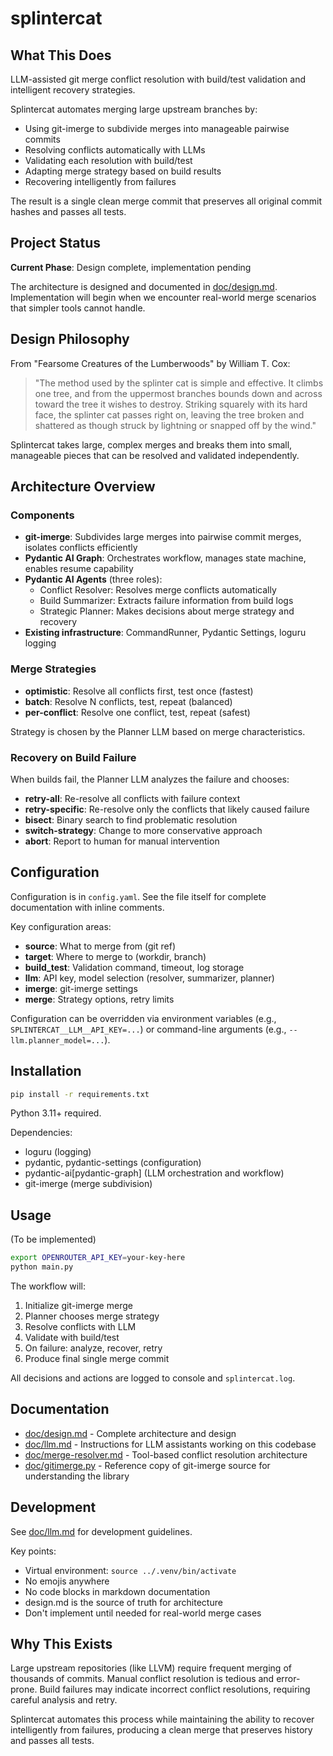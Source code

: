 # splintercat

## What This Does

LLM-assisted git merge conflict resolution with build/test validation and intelligent recovery strategies.

Splintercat automates merging large upstream branches by:
- Using git-imerge to subdivide merges into manageable pairwise commits
- Resolving conflicts automatically with LLMs
- Validating each resolution with build/test
- Adapting merge strategy based on build results
- Recovering intelligently from failures

The result is a single clean merge commit that preserves all original commit hashes and passes all tests.

## Project Status

**Current Phase**: Design complete, implementation pending

The architecture is designed and documented in [doc/design.md](doc/design.md). Implementation will begin when we encounter real-world merge scenarios that simpler tools cannot handle.

## Design Philosophy

From "Fearsome Creatures of the Lumberwoods" by William T. Cox:

> "The method used by the splinter cat is simple and effective. It climbs one tree, and from the uppermost branches bounds down and across toward the tree it wishes to destroy. Striking squarely with its hard face, the splinter cat passes right on, leaving the tree broken and shattered as though struck by lightning or snapped off by the wind."

Splintercat takes large, complex merges and breaks them into small, manageable pieces that can be resolved and validated independently.

## Architecture Overview

### Components

- **git-imerge**: Subdivides large merges into pairwise commit merges, isolates conflicts efficiently
- **Pydantic AI Graph**: Orchestrates workflow, manages state machine, enables resume capability
- **Pydantic AI Agents** (three roles):
  - Conflict Resolver: Resolves merge conflicts automatically
  - Build Summarizer: Extracts failure information from build logs
  - Strategic Planner: Makes decisions about merge strategy and recovery
- **Existing infrastructure**: CommandRunner, Pydantic Settings, loguru logging

### Merge Strategies

- **optimistic**: Resolve all conflicts first, test once (fastest)
- **batch**: Resolve N conflicts, test, repeat (balanced)
- **per-conflict**: Resolve one conflict, test, repeat (safest)

Strategy is chosen by the Planner LLM based on merge characteristics.

### Recovery on Build Failure

When builds fail, the Planner LLM analyzes the failure and chooses:
- **retry-all**: Re-resolve all conflicts with failure context
- **retry-specific**: Re-resolve only the conflicts that likely caused failure
- **bisect**: Binary search to find problematic resolution
- **switch-strategy**: Change to more conservative approach
- **abort**: Report to human for manual intervention

## Configuration

Configuration is in `config.yaml`. See the file itself for complete documentation with inline comments.

Key configuration areas:
- **source**: What to merge from (git ref)
- **target**: Where to merge to (workdir, branch)
- **build_test**: Validation command, timeout, log storage
- **llm**: API key, model selection (resolver, summarizer, planner)
- **imerge**: git-imerge settings
- **merge**: Strategy options, retry limits

Configuration can be overridden via environment variables (e.g., `SPLINTERCAT__LLM__API_KEY=...`) or command-line arguments (e.g., `--llm.planner_model=...`).

## Installation

```bash
pip install -r requirements.txt
```

Python 3.11+ required.

Dependencies:
- loguru (logging)
- pydantic, pydantic-settings (configuration)
- pydantic-ai[pydantic-graph] (LLM orchestration and workflow)
- git-imerge (merge subdivision)

## Usage

(To be implemented)

```bash
export OPENROUTER_API_KEY=your-key-here
python main.py
```

The workflow will:
1. Initialize git-imerge merge
2. Planner chooses merge strategy
3. Resolve conflicts with LLM
4. Validate with build/test
5. On failure: analyze, recover, retry
6. Produce final single merge commit

All decisions and actions are logged to console and `splintercat.log`.

## Documentation

- [doc/design.md](doc/design.md) - Complete architecture and design
- [doc/llm.md](doc/llm.md) - Instructions for LLM assistants working on this codebase
- [doc/merge-resolver.md](doc/merge-resolver.md) - Tool-based conflict resolution architecture
- [doc/gitimerge.py](doc/gitimerge.py) - Reference copy of git-imerge source for understanding the library

## Development

See [doc/llm.md](doc/llm.md) for development guidelines.

Key points:
- Virtual environment: `source ../.venv/bin/activate`
- No emojis anywhere
- No code blocks in markdown documentation
- design.md is the source of truth for architecture
- Don't implement until needed for real-world merge cases

## Why This Exists

Large upstream repositories (like LLVM) require frequent merging of thousands of commits. Manual conflict resolution is tedious and error-prone. Build failures may indicate incorrect conflict resolutions, requiring careful analysis and retry.

Splintercat automates this process while maintaining the ability to recover intelligently from failures, producing a clean merge that preserves history and passes all tests.
